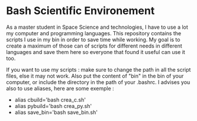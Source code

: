 # Bash Scientific Environement

As a master student in Space Science and technologies, I have to use a lot my computer and programming languages. This repository contains the scripts I use in my bin in order to save time while working. My goal is to create a maximum of those can of scripts for different needs in different languages and save them here so everyone that found it useful can use it too.

If you want to use my scripts : make sure to change the path in all the script files, else it may not work. Also put the content of "bin" in the bin of your computer, or include the directory in the path of your .bashrc. I advises you also to use aliases, here are some exemple :

  - alias cbuild='bash crea_c.sh'
  - alias pybuild='bash crea_py.sh'
  - alias save_bin='bash save_bin.sh'

